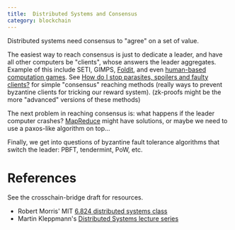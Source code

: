 ```yaml
---
title:  Distributed Systems and Consensus
category: blockchain
---
```


Distributed systems need consensus to "agree" on a set of value.

The easiest way to reach consensus is just to dedicate a leader, and have all other computers be "clients", whose answers the leader aggregates. Example of this include SETI, GIMPS, [Foldit](https://en.wikipedia.org/wiki/Foldit), and even [human-based computation games](https://en.wikipedia.org/wiki/Human-based_computation_game). See [How do I stop parasites, spoilers and faulty clients?](https://billpg.com/bacchae-co-uk/docs/dist.html#:~:text=How%20do%20I%20stop%20parasites%2C%20spoilers%20and%20faulty%20clients) for simple "consensus" reaching methods (really ways to prevent byzantine clients for tricking our reward system). (zk-proofs might be the more "advanced" versions of these methods)

The next problem in reaching consensus is: what happens if the leader computer crashes?
[MapReduce](https://static.googleusercontent.com/media/research.google.com/en//archive/mapreduce-osdi04.pdf) might have solutions, or maybe we need to use a paxos-like algorithm on top...

Finally, we get into questions of byzantine fault tolerance algorithms that switch the leader: PBFT, tendermint, PoW, etc.

# References
See the crosschain-bridge draft for resources.
- Robert Morris' MIT [6.824 distributed systems class](http://nil.csail.mit.edu/6.824/2020/schedule.html)
- Martin Kleppmann's [Distributed Systems lecture series](https://www.youtube.com/playlist?list=PLeKd45zvjcDFUEv_ohr_HdUFe97RItdiB)